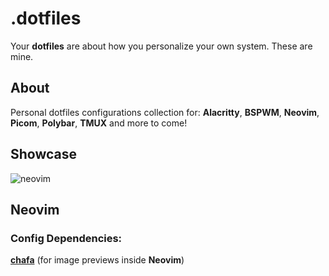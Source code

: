 # .dotfiles

Your **dotfiles** are about how you personalize your own system. These are mine.

## About

Personal dotfiles configurations collection for: **Alacritty**, **BSPWM**, **Neovim**, **Picom**, **Polybar**, **TMUX** and more to come!

## Showcase

![neovim](https://user-images.githubusercontent.com/86254474/220361597-ec3c867c-770b-4312-b127-e72b57f5c4df.png)

## Neovim

### Config Dependencies:

**[chafa](https://github.com/hpjansson/chafa)** (for image previews inside **Neovim**)
